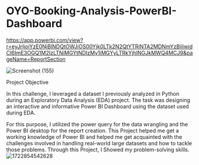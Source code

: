 # OYO-Booking-Analysis-PowerBI-Dashboard

https://app.powerbi.com/view?r=eyJrIjoiYzE0NjBlNDQtOWJiOS00Yjk0LTk2N2QtYTRjNTA2MDNmYzBiIiwidCI6ImE3OGQ1M2IzLTNiMGYtNDIzMy1iMGYyLTRkYjhlNGJkMWQ4MCJ9&pageName=ReportSection


![Screenshot (155)](https://github.com/AbhishekTyagi21/Hotel-Analysis-Dashboard-using-Power-BI/assets/158055927/26c439fc-85db-4bae-aa2d-5da5cd0e469a)

Project Objective

 In this challenge, I leveraged a dataset I previously analyzed in Python during an Exploratory Data Analysis (EDA) project. The task was designing an interactive and informative Power BI Dashboard using the dataset used during EDA.

For this purpose, I utilized the power query for the data wrangling and the Power BI desktop for the report creation. This Project helped me get a working knowledge of Power BI and helped me get acquainted with the challenges involved in handling real-world large datasets and how to tackle those problems. Through this Project, I Showed my problem-solving skills.
![1722854542628](https://github.com/user-attachments/assets/b719619d-8498-4275-90dd-b466c120d78b)
